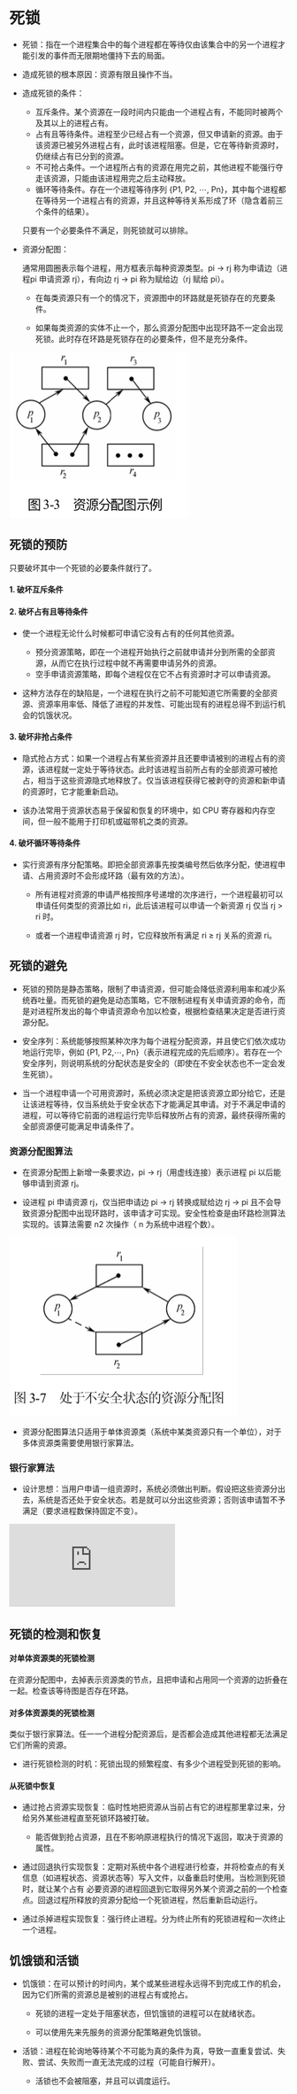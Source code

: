 # 死锁

- 死锁：指在一个进程集合中的每个进程都在等待仅由该集合中的另一个进程才能引发的事件而无限期地僵持下去的局面。

- 造成死锁的根本原因：资源有限且操作不当。

- 造成死锁的条件：

  - 互斥条件。某个资源在一段时间内只能由一个进程占有，不能同时被两个及其以上的进程占有。
  - 占有且等待条件。进程至少已经占有一个资源，但又申请新的资源。由于该资源已被另外进程占有，此时该进程阻塞。但是，它在等待新资源时，仍继续占有已分到的资源。
  - 不可抢占条件。一个进程所占有的资源在用完之前，其他进程不能强行夺走该资源，只能由该进程用完之后主动释放。
  - 循环等待条件。存在一个进程等待序列 {P1, P2, ⋯, Pn}，其中每个进程都在等待另一个进程占有的资源，并且这种等待关系形成了环（隐含着前三个条件的结果）。

  只要有一个必要条件不满足，则死锁就可以排除。

- 资源分配图：

  通常用圆圈表示每个进程，用方框表示每种资源类型。pi → rj 称为申请边（进程pi 申请资源 rj），有向边 rj → pi 称为赋给边（rj 赋给 pi）。

  - 在每类资源只有一个的情况下，资源图中的环路就是死锁存在的充要条件。

  - 如果每类资源的实体不止一个，那么资源分配图中出现环路不一定会出现死锁。此时存在环路是死锁存在的必要条件，但不是充分条件。

![](./images/sisuo/1.png)


## 死锁的预防

只要破坏其中一个死锁的必要条件就行了。

#### 1. 破坏互斥条件

#### 2. 破坏占有且等待条件

- 使一个进程无论什么时候都可申请它没有占有的任何其他资源。

  - 预分资源策略，即在一个进程开始执行之前就申请并分到所需的全部资源，从而它在执行过程中就不再需要申请另外的资源。
  - 空手申请资源策略，即每个进程仅在它不占有资源时才可以申请资源。

- 这种方法存在的缺陷是，一个进程在执行之前不可能知道它所需要的全部资源、资源率用率低、降低了进程的并发性、可能出现有的进程总得不到运行机会的饥饿状况。

#### 3. 破坏非抢占条件

- 隐式抢占方式：如果一个进程占有某些资源并且还要申请被别的进程占有的资源，该进程就一定处于等待状态。此时该进程当前所占有的全部资源可被抢占，相当于这些资源隐式地释放了。仅当该进程获得它被剥夺的资源和新申请的资源时，它才能重新启动。

- 该办法常用于资源状态易于保留和恢复的环境中，如 CPU 寄存器和内存空间，但一般不能用于打印机或磁带机之类的资源。

#### 4. 破坏循环等待条件

- 实行资源有序分配策略。即把全部资源事先按类编号然后依序分配，使进程申请、占用资源时不会形成环路（最有效的方法）。

  - 所有进程对资源的申请严格按照序号递增的次序进行，一个进程最初可以申请任何类型的资源比如 ri，此后该进程可以申请一个新资源 rj 仅当 rj > ri 时。

  - 或者一个进程申请资源 rj 时，它应释放所有满足 ri ≥ rj 关系的资源 ri。


## 死锁的避免

- 死锁的预防是静态策略，限制了申请资源，但可能会降低资源利用率和减少系统吞吐量。而死锁的避免是动态策略，它不限制进程有关申请资源的命令，而是对进程所发出的每个申请资源命令加以检查，根据检查结果决定是否进行资源分配。

- 安全序列：系统能够按照某种次序为每个进程分配资源，并且使它们依次成功地运行完毕，例如 {P1, P2,⋯, Pn}（表示进程完成的先后顺序）。若存在一个安全序列，则说明系统的分配状态是安全的（即使在不安全状态也不一定会发生死锁）。

- 当一个进程申请一个可用资源时，系统必须决定是把该资源立即分给它，还是让该进程等待，仅当系统处于安全状态下才能满足其申请。对于不满足申请的进程，可以等待它前面的进程运行完毕后释放所占有的资源，最终获得所需的全部资源便可能满足申请条件了。

### 资源分配图算法

- 在资源分配图上新增一条要求边，pi → rj（用虚线连接）表示进程 pi 以后能够申请到资源 rj。

- 设进程 pi 申请资源 rj，仅当把申请边 pi → rj 转换成赋给边 rj → pi 且不会导致资源分配图中出现环路时，该申请才可实现。安全性检查是由环路检测算法实现的。该算法需要 n2 次操作（ n 为系统中进程个数）。

![](./images/sisuo/2.png)


- 资源分配图算法只适用于单体资源类（系统中某类资源只有一个单位），对于多体资源类需要使用银行家算法。

### 银行家算法

- 设计思想：当用户申请一组资源时，系统必须做出判断。假设把这些资源分出去，系统是否还处于安全状态。若是就可以分出这些资源；否则该申请暂不予满足（要求进程数保持固定不变）。

![C++ 代码](https://github.com/DangoSky/algorithm/blob/master/DataStructure-homework/%E9%93%B6%E8%A1%8C%E5%AE%B6%E7%AE%97%E6%B3%95.cpp)


## 死锁的检测和恢复

#### 对单体资源类的死锁检测

在资源分配图中，去掉表示资源类的节点，且把申请和占用同一个资源的边折叠在一起。检查该等待图是否存在环路。

#### 对多体资源类的死锁检测

类似于银行家算法。任一一个进程分配资源后，是否都会造成其他进程都无法满足它们所需的资源。

- 进行死锁检测的时机：死锁出现的频繁程度、有多少个进程受到死锁的影响。


#### 从死锁中恢复

- 通过抢占资源实现恢复：临时性地把资源从当前占有它的进程那里拿过来，分给另外某些进程直至死锁环路被打破。

  - 能否做到抢占资源，且在不影响原进程执行的情况下返回，取决于资源的属性。

- 通过回退执行实现恢复：定期对系统中各个进程进行检查，并将检查点的有关信息（如进程状态、资源状态等）写入文件，以备重启时使用。当检测到死锁时，就让某个占有 必要资源的进程回退到它取得另外某个资源之前的一个检查点。回退过程所释放的资源分配给一个死锁进程，然后重新启动运行。


- 通过杀掉进程实现恢复：强行终止进程。分为终止所有的死锁进程和一次终止一个进程。


## 饥饿锁和活锁

- 饥饿锁：在可以预计的时间内，某个或某些进程永远得不到完成工作的机会，因为它们所需的资源总是被别的进程占有或抢占。

  - 死锁的进程一定处于阻塞状态，但饥饿锁的进程可以在就绪状态。

  - 可以使用先来先服务的资源分配策略避免饥饿锁。

- 活锁：进程在轮询地等待某个不可能为真的条件为真，导致一直重复尝试、失败、尝试、失败而一直无法完成的过程（可能自行解开）。

  - 活锁也不会被阻塞，并且可以调度运行。